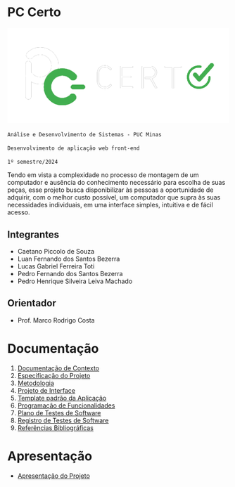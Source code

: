 # PC Certo

<img src="https://github.com/ICEI-PUC-Minas-PMV-ADS/pmv-ads-2024-1-e1-proj-web-t4-pc-certo/blob/main/documentos/img/logo.png">

`Análise e Desenvolvimento de Sistemas - PUC Minas`

`Desenvolvimento de aplicação web front-end`

`1º semestre/2024`

Tendo em vista a complexidade no processo de montagem de um computador e ausência do conhecimento necessário para escolha de suas peças, esse projeto busca disponibilizar às pessoas a oportunidade de adquirir, com o melhor custo possível, um computador que supra às suas necessidades individuais, em uma interface simples, intuitiva e de fácil acesso.

## Integrantes

* Caetano Piccolo de Souza
* Luan Fernando dos Santos Bezerra
* Lucas Gabriel Ferreira Toti
* Pedro Fernando dos Santos Bezerra
* Pedro Henrique Silveira Leiva Machado


  
## Orientador

* Prof. Marco Rodrigo Costa

# Documentação

<ol>
<li><a href="documentos/01-Documentação de Contexto.md"> Documentação de Contexto</a></li>
<li><a href="documentos/02-Especificação do Projeto.md"> Especificação do Projeto</a></li>
<li><a href="documentos/03-Metodologia.md"> Metodologia</a></li>
<li><a href="documentos/04-Projeto de Interface.md"> Projeto de Interface</a></li>
<li><a href="documentos/05-Template padrão da Aplicação.md"> Template padrão da Aplicação</a></li>
<li><a href="documentos/06-Programação de Funcionalidades.md"> Programação de Funcionalidades</a></li>
<li><a href="documentos/07-Plano de Testes de Software"> Plano de Testes de Software</a></li>
<li><a href="documentos/08-Registro de Testes de Software.md"> Registro de Testes de Software</a></li>
<li><a href="documentos/09-Referências Bibliográficas.md"> Referências Bibliográficas</a></li>
</ol>

# Apresentação

* <a href="apresentacao/README.md">Apresentação do Projeto</a>
